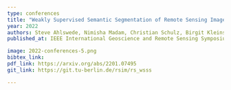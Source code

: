 ```yaml
---
type: conferences
title: "Weakly Supervised Semantic Segmentation of Remote Sensing Images for Tree Species Classification Based on Explanation Methods"
year: 2022
authors: Steve Ahlswede, Nimisha Madam, Christian Schulz, Birgit Kleinschmit and Begüm Demіr
published_at: IEEE International Geoscience and Remote Sensing Symposium (IGARSS), in review, 2022

image: 2022-conferences-5.png
bibtex_link:
pdf_link: https://arxiv.org/abs/2201.07495
git_link: https://git.tu-berlin.de/rsim/rs_wsss

---
```

